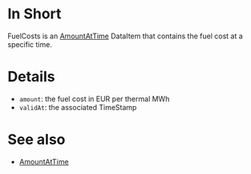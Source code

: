 # In Short

FuelCosts is an [AmountAtTime](./AmountAtTime.md) DataItem that contains the fuel cost at a specific time.

# Details

* `amount`: the fuel cost in EUR per thermal MWh
* `validAt`: the associated TimeStamp

# See also

* [AmountAtTime](./AmountAtTime)